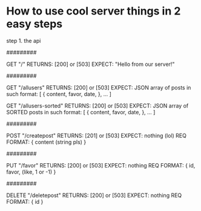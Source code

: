# How to use cool server things in 2 easy steps

step 1. the api

#########

GET "/"
RETURNS: [200] or [503]
EXPECT: "Hello from our server!"

#########

GET "/allusers"
RETURNS: [200] or [503]
EXPECT: JSON array of posts in such format:
[
    {
        content,
        favor,
        date,
    },
    ...
]

GET "/allusers-sorted"
RETURNS: [200] or [503]
EXPECT: JSON array of SORTED posts in such format:
[
    {
        content,
        favor,
        date,
    },
    ...
]

#########

POST "/createpost"
RETURNS: [201] or [503]
EXPECT: nothing (lol)
REQ FORMAT:
{
    content (string pls)
}

#########

PUT "/favor"
RETURNS: [200] or [503]
EXPECT: nothing
REQ FORMAT:
{
    id,
    favor, (like, 1 or -1)
}

#########

DELETE "/deletepost"
RETURNS: [200] or [503]
EXPECT: nothing
REQ FORMAT:
{
    id
}
